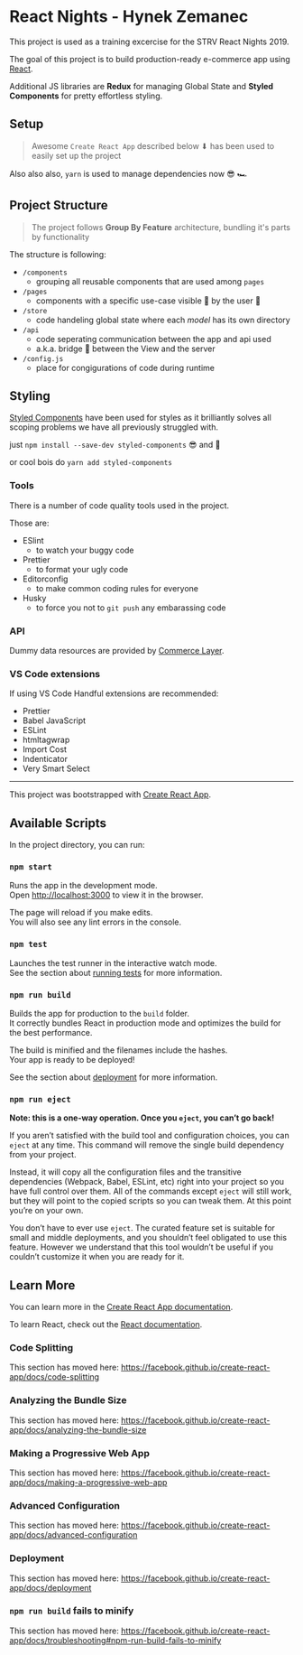 # React Nights - Hynek Zemanec

This project is used as a training excercise for the STRV React Nights 2019.

The goal of this project is to build production-ready e-commerce app using [React](https://reactjs.org/).

Additional JS libraries are **Redux** for managing Global State and **Styled Components** for pretty effortless styling.

## Setup

> Awesome `Create React App` described below ⬇ has been used to easily set up the project

Also also also, `yarn` is used to manage dependencies now 😎 🏎

## Project Structure

> The project follows **Group By Feature** architecture, bundling it's parts by functionality

The structure is following:

- `/components`
  - grouping all reusable components that are used among `pages`
- `/pages`
  - components with a specific use-case visible 👀 by the user 👤
- `/store`
  - code handeling global state where each *model* has its own directory
- `/api`
  - code seperating communication between the app and api used
  - a.k.a. bridge 🌉 between the View and the server
- `/config.js`
  - place for congigurations of code during runtime

## Styling

[Styled Components](https://www.styled-components.com/) have been used for styles as it brilliantly solves all scoping problems we have all previously struggled with.

just `npm install --save-dev styled-components` 😎 and 🎊

or cool bois do `yarn add styled-components`

### Tools

There is a number of code quality tools used in the project.

Those are:

- ESlint
  - to watch your buggy code
- Prettier
  - to format your ugly code
- Editorconfig
  - to make common coding rules for everyone
- Husky
  - to force you not to `git push` any embarassing code

### API

Dummy data resources are provided by [Commerce Layer](https://commercelayer.io/).

### VS Code extensions

If using VS Code Handful extensions are recommended:

- Prettier
- Babel JavaScript
- ESLint
- htmltagwrap
- Import Cost
- Indenticator
- Very Smart Select

---

This project was bootstrapped with [Create React App](https://github.com/facebook/create-react-app).

## Available Scripts

In the project directory, you can run:

### `npm start`

Runs the app in the development mode.<br>
Open [http://localhost:3000](http://localhost:3000) to view it in the browser.

The page will reload if you make edits.<br>
You will also see any lint errors in the console.

### `npm test`

Launches the test runner in the interactive watch mode.<br>
See the section about [running tests](https://facebook.github.io/create-react-app/docs/running-tests) for more information.

### `npm run build`

Builds the app for production to the `build` folder.<br>
It correctly bundles React in production mode and optimizes the build for the best performance.

The build is minified and the filenames include the hashes.<br>
Your app is ready to be deployed!

See the section about [deployment](https://facebook.github.io/create-react-app/docs/deployment) for more information.

### `npm run eject`

**Note: this is a one-way operation. Once you `eject`, you can’t go back!**

If you aren’t satisfied with the build tool and configuration choices, you can `eject` at any time. This command will remove the single build dependency from your project.

Instead, it will copy all the configuration files and the transitive dependencies (Webpack, Babel, ESLint, etc) right into your project so you have full control over them. All of the commands except `eject` will still work, but they will point to the copied scripts so you can tweak them. At this point you’re on your own.

You don’t have to ever use `eject`. The curated feature set is suitable for small and middle deployments, and you shouldn’t feel obligated to use this feature. However we understand that this tool wouldn’t be useful if you couldn’t customize it when you are ready for it.

## Learn More

You can learn more in the [Create React App documentation](https://facebook.github.io/create-react-app/docs/getting-started).

To learn React, check out the [React documentation](https://reactjs.org/).

### Code Splitting

This section has moved here: https://facebook.github.io/create-react-app/docs/code-splitting

### Analyzing the Bundle Size

This section has moved here: https://facebook.github.io/create-react-app/docs/analyzing-the-bundle-size

### Making a Progressive Web App

This section has moved here: https://facebook.github.io/create-react-app/docs/making-a-progressive-web-app

### Advanced Configuration

This section has moved here: https://facebook.github.io/create-react-app/docs/advanced-configuration

### Deployment

This section has moved here: https://facebook.github.io/create-react-app/docs/deployment

### `npm run build` fails to minify

This section has moved here: https://facebook.github.io/create-react-app/docs/troubleshooting#npm-run-build-fails-to-minify
